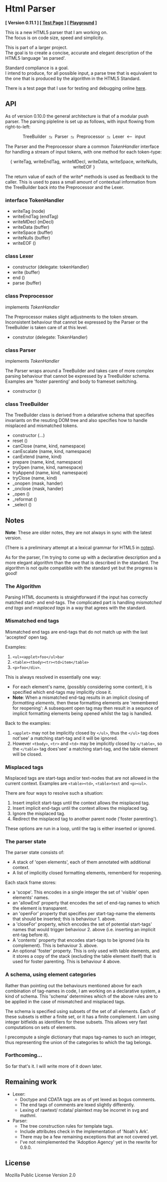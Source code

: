Html Parser
===========

**[ Version 0.11.1 ] [ [Test Page][0] ] [ [Playground][1] ]**

This is a new HTML5 parser that I am working on.  
The focus is on code size, speed and simplicity. 

This is part of a larger project.  
The goal is to create a concise, accurate and elegant description of the HTML5 language 'as parsed'. 

Standard compliance is a goal.  
I intend to produce, for all possible input, a parse tree that is equivalent to the one that is produced by the algorithm in the HTML5 Standard.

There is a test page that I use for testing and debugging online [here][0].

[0]: https://alwinb.github.io/html-parser/test/tree.html
[1]: https://alwinb.github.io/html-parser/test/tree.new.html
[2]: ./notes/lexical-grammar.txt


API
---

As of version 0.10.0 the general architecture is that of a modular push parser. The parsing pipleline is set up as follows, with input flowing from right-to-left:


<center>
TreeBuilder  ⥦  Parser  ⥦  Preprocessor  ⥦  Lexer  ⟵  input
</center>

The Parser and the Preprocessor share a common _TokenHandler_ interface
for handling a stream of input tokens, with one method for each token-type:

<center>
{ writeTag, writeEndTag, writeMDecl, writeData, writeSpace, writeNulls, writeEOF }
</center>

The return value of each of the write* methods is used as feedback to the caller. This is used to pass a small amount of contextual information from the TreeBuilder back into the Preprocessor and the Lexer. 


### interface TokenHandler

- writeTag (node)
- writeEndTag (endTag)
- writeMDecl (mDecl)
- writeData (buffer)
- writeSpace (buffer)
- writeNulls (buffer)
- writeEOF ()

### class Lexer

- constructor (delegate: tokenHandler)
- write (buffer)
- end  ()
- parse (buffer)

### class Preprocessor

implements _TokenHandler_

The Preprocessor makes slight adjustments to the token stream. Inconsistent behaviour that cannot be expressed by the Parser or the TreeBuilder is taken care of at this level. 

- construtor (delegate: TokenHandler)

### class Parser

implements _TokenHandler_

The Parser wraps around a TreeBuilder and takes care of more complex parsing behaviour that cannot be expressed by a TreeBuilder schema. Examples are 'foster parenting' and body to frameset switching. 

- constructor ()

### class TreeBuilder

The TreeBuilder class is derived from a delarative schema that specifies invariants on the resuting DOM tree and also specifies how to handle misplaced and mismatched tokens.

- constructor (…)
- reset ()
- canClose (name, kind, namespace)
- canEscalate (name, kind, namespace)
- canExtend (name, kind)
- prepare (name, kind, namespace)
- tryOpen (name, kind, namespace)
- tryAppend (name, kind, namespace)
- tryClose (name, kind)
- _onopen (mask, hander)
- _onclose (mask, hander)
- _open ()
- _reformat ()
- _select ()


Notes
-----

**Note**: These are older notes, they are not always in sync with the latest version.

(There is a preliminary attempt at a lexical grammar for HTML5 in [notes][2]). 

As for the parser, I'm trying to come up with a declarative description and a more elegant algorithm than the one that is described in the standard. The algorithm is not quite compatible with the standard yet but the progress is good!

### The Algorithm

Parsing HTML documents is straightforward if the input has correctly matched start- and end-tags. The complicated part is handling _mismatched end tags_ and _misplaced tags_ in a way that agrees with the standard. 

### Mismatched end tags

Mismatched end tags are end-tags that do not match up with the last 'accepted' open tag.

Examples:

1. `<ul><applet>foo</ul>bar`
2. `<table><tbody><tr><td>item</table>`
3. `<p>foo</div>`. 

This is always resolved in essentially one way:

* For each element's name, (possibly considering some context), it is specified which end-tags may implicitly close it.
* **Note**: When a mismatched end-tag results in an implicit closing of _formatting elements_, then these formatting elements are 'remembered for reopening': A subsequent open tag may then result in a sequnce of implicit formatting elements being opened whilst the tag is handled. 

Back to the examples:

1. `<applet>` may not be implicitly closed by `</ul>`, thus the `</ul>` tag does not'see' a matching start-tag and it will be ignored. 
2. However `<tbody>`, `<tr>` and `<td>` may be implicitly closed by `</table>`, so the `</table>` tag does'see' a matching start-tag, and the table element will be closed.

### Misplaced tags

Misplaced tags are start-tags and/or text-nodes that are not allowed in the current context. Examples are `<table><td>`, `<table>text` and `<p><ul>`.

There are four ways to resolve such a situation:

1. Insert implicit start-tags until the context allows the misplaced tag.
2. Insert implicit end-tags until the context allows the misplaced tag.
3. Ignore the misplaced tag.
4. Redirect the misplaced tag to another parent node ('foster parenting').

These options are run in a loop, until the tag is either inserted or ignored.

### The parser state

The parser state consists of:

- A stack of 'open elements', each of them annotated with additional context.
- A list of implicitly closed formatting elements, rememberd for reopening. 

Each stack frame stores:

- a 'scope'. This encodes in a single integer the set of 'visible' open elements' names. 
- an 'allowEnd' property that encodes the set of end-tag names to which the element is transparent. 
- an 'openFor' property that specifies per start-tag-name the elements that should be inserted; this is behaviour 1. above. 
- a 'closeFor' property, which encodes the set of potential start-tags' names that would trigger behaviour 2. above (i.e. inserting an implicit ent-tag before it). 
- A 'contents' property that encodes start-tags to be ignored (via its complement). This is behaviour 3. above.
- An optional 'foster' property. This is only used with table elements, and it stores a copy of the stack (excluding the table element itself) that is used for foster parenting. This is behaviour 4 above.

### A schema, using element categories

Rather than pointing out the behaviours mentioned above for each combination of tag-names in code, I am working on a declarative system, a kind of schema. This 'schema' determines which of the above rules are to be applied in the case of mismatched and misplaced tags. 

The schema is specified using subsets of the set of all elements. Each of these subsets is either a finite set, or it has a finite complement. I am using integer bitfields as identifiers for these subsets. This allows very fast computations on sets of elements.

I precompute a single dictionary that maps tag-names to such an integer, thus representing the union of the categories to which the tag belongs. 

### Forthcoming...

So far that's it. I will write more of it down later. 


Remaining work
--------------

* Lexer:
  - Doctype and CDATA tags are as of yet lexed as bogus comments.
  - The end tags of comments are lexed slightly differently.
  - Lexing of rawtext/ rcdata/ plaintext may be incorret in svg and mathml.
* Parser:
  - The tree construction rules for template tags.
  - Include attributes check in the implementation of 'Noah's Ark'.
  - There may be a few remaining exceptions that are not covered yet. 
  - I've not reimplemented the 'Adoption Agency' yet in the rewrite for 0.9.0.


License
--------

Mozilla Public License Version 2.0

